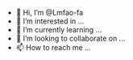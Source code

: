 - 👋 Hi, I’m @Lmfao-fa
- 👀 I’m interested in ...
- 🌱 I’m currently learning ...
- 💞️ I’m looking to collaborate on ...
- 📫 How to reach me ...

<!---
Lmfao-fa/Lmfao-fa is a ✨ special ✨ repository because its `README.md` (this file) appears on your GitHub profile.
You can click the Preview link to take a look at your changes.
--->
